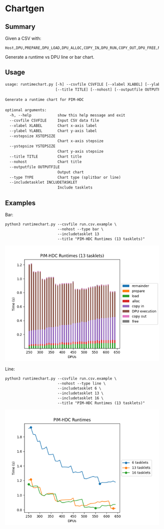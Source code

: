 # Chartgen

## Summary

Given a CSV with:

```csv
Host,DPU,PREPARE,DPU_LOAD,DPU_ALLOC,COPY_IN,DPU_RUN,COPY_OUT,DPU_FREE,NR_TASKLETS,NR_DPUS
```

Generate a runtime vs DPU line or bar chart.

## Usage

```txt
usage: runtimechart.py [-h] --csvfile CSVFILE [--xlabel XLABEL] [--ylabel YLABEL] [--xstepsize XSTEPSIZE] [--ystepsize YSTEPSIZE]
                       [--title TITLE] [--nohost] [--outputfile OUTPUTFILE] [--type TYPE] [--includetasklet INCLUDETASKLET]

Generate a runtime chart for PIM-HDC

optional arguments:
  -h, --help            show this help message and exit
  --csvfile CSVFILE     Input CSV data file
  --xlabel XLABEL       Chart x-axis label
  --ylabel YLABEL       Chart y-axis label
  --xstepsize XSTEPSIZE
                        Chart x-axis stepsize
  --ystepsize YSTEPSIZE
                        Chart y-axis stepsize
  --title TITLE         Chart title
  --nohost              Chart title
  --outputfile OUTPUTFILE
                        Output chart
  --type TYPE           Chart type (splitbar or line)
  --includetasklet INCLUDETASKLET
                        Include tasklets

```

## Examples

Bar:

```shell script
python3 runtimechart.py --csvfile run.csv.example \
                        --nohost --type bar \
                        --includetasklet 13
                        --title "PIM-HDC Runtimes (13 tasklets)"
```

![Example bar graph](bar.output.example.png)


Line:

```shell script
python3 runtimechart.py --csvfile run.csv.example \
                        --nohost --type line \
                        --includetasklet 6 \
                        --includetasklet 13 \
                        --includetasklet 16 \
                        --title "PIM-HDC Runtimes (13 tasklets)"
```

![Example line graph](line.output.example.png)
